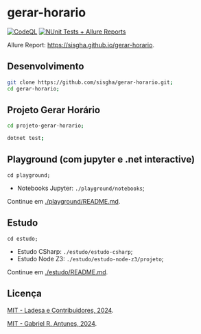 # gerar-horario

[![CodeQL](https://github.com/sisgha/gerar-horario/actions/workflows/github-code-scanning/codeql/badge.svg)](https://github.com/sisgha/gerar-horario/actions/workflows/github-code-scanning/codeql)
[![NUnit Tests + Allure Reports](https://github.com/sisgha/gerar-horario/actions/workflows/test-and-deploy.yml/badge.svg)](https://github.com/sisgha/gerar-horario/actions/workflows/test-and-deploy.yml)

Allure Report: <https://sisgha.github.io/gerar-horario>.

## Desenvolvimento

```sh
git clone https://github.com/sisgha/gerar-horario.git;
cd gerar-horario;
```

## Projeto Gerar Horário

```sh
cd projeto-gerar-horario;
```

```sh
dotnet test;
```

## Playground (com jupyter e .net interactive)

```
cd playground;
```

- Notebooks Jupyter: `./playground/notebooks`;

Continue em [./playground/README.md](./playground/README.md).

## Estudo

```
cd estudo;
```

- Estudo CSharp: `./estudo/estudo-csharp`;
- Estudo Node Z3: `./estudo/estudo-node-z3/projeto`;

Continue em [./estudo/README.md](./estudo/README.md).

## Licença

[MIT - Ladesa e Contribuidores, 2024](./LICENSE).

[MIT - Gabriel R. Antunes, 2024](./LICENSE).
